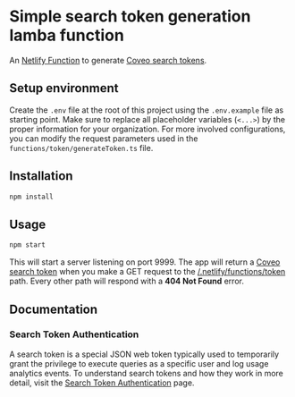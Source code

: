 # Simple search token generation lamba function

An [Netlify Function](https://functions.netlify.com/) to generate [Coveo search tokens](https://docs.coveo.com/en/1346/).

## Setup environment

Create the `.env` file at the root of this project using the `.env.example` file as starting point. Make sure to replace all placeholder variables (`<...>`) by the proper information for your organization.
For more involved configurations, you can modify the request parameters used in the `functions/token/generateToken.ts` file.

## Installation

```bash
npm install
```

## Usage

```bash
npm start
```

This will start a server listening on port 9999. The app will return a [Coveo search token](https://docs.coveo.com/en/1346/) when you make a GET request to the [/.netlify/functions/token](http://localhost:9999/.netlify/functions/token) path. Every other path will respond with a **404 Not Found** error.

## Documentation

### Search Token Authentication

A search token is a special JSON web token typically used to temporarily grant the privilege to execute queries as a specific user and log usage analytics events.
To understand search tokens and how they work in more detail, visit the [Search Token Authentication](https://docs.coveo.com/en/56/build-a-search-ui/search-token-authentication) page.
